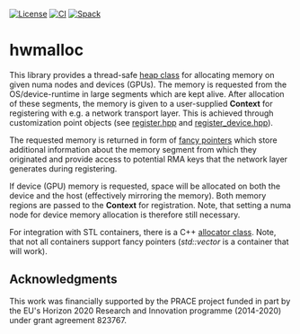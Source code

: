 [![License](https://img.shields.io/badge/License-BSD%203--Clause-blue.svg)](https://opensource.org/licenses/BSD-3-Clause)
[![CI](https://github.com/ghex-org/hwmalloc/actions/workflows/CI.yml/badge.svg)](https://github.com/ghex-org/hwmalloc/actions/workflows/CI.yml)
[![Spack](https://github.com/ghex-org/hwmalloc/actions/workflows/spack.yml/badge.svg)](https://github.com/ghex-org/hwmalloc/actions/workflows/spack.yml)
# hwmalloc

This library provides a thread-safe [heap class](include/hwmalloc/heap.hpp) for allocating memory on
given numa nodes and devices (GPUs). The memory is requested from the OS/device-runtime in large
segments which are kept alive.  After allocation of these segments, the memory is given to a
user-supplied **Context** for registering with e.g.  a network transport layer. This is achieved
through customization point objects (see [register.hpp](include/hwmalloc/register.hpp) and
[register_device.hpp](include/hwmalloc/register_device.hpp)).

The requested memory is returned in form of [fancy
pointers](include/hwmalloc/fancy_ptr/void_ptr.hpp) which store additional information about the
memory segment from which they originated and provide access to potential RMA keys that the network
layer generates during registering.

If device (GPU) memory is requested, space will be allocated on both the device and the host
(effectively mirroring the memory). Both memory regions are passed to the **Context** for
registration. Note, that setting a numa node for device memory allocation is therefore still
necessary.

For integration with STL containers, there is a C++ [allocator
class](include/hwmalloc/allocator.hpp). Note, that not all containers support fancy pointers
(*std::vector* is a container that will work).

## Acknowledgments
This work was financially supported by the PRACE project funded in part by the EU's Horizon 2020
Research and Innovation programme (2014-2020) under grant agreement 823767.
